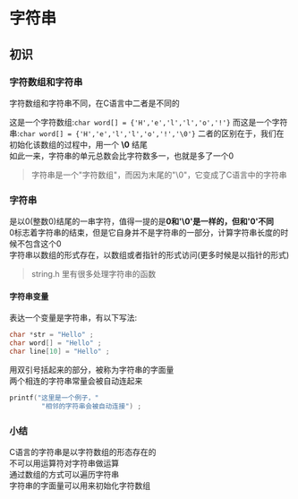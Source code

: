 # 字符串

## 初识

### 字符数组和字符串
字符数组和字符串不同，在C语言中二者是不同的

这是一个字符数组:```char word[] = {'H','e','l','l','o','!'}```
而这是一个字符串:```char word[] = {'H','e','l','l','o','!','\0'}``` 
二者的区别在于，我们在初始化该数组的过程中，用一个 **\0** 结尾  
如此一来，字符串的单元总数会比字符数多一，也就是多了一个0   
> 字符串是一个"字符数组"，而因为末尾的"\0"，它变成了C语言中的字符串 

### 字符串
是以0(整数0)结尾的一串字符，值得一提的是**0和'\0'是一样的，但和'0'不同**   
0标志着字符串的结束，但是它自身并不是字符串的一部分，计算字符串长度的时候不包含这个0    
字符串以数组的形式存在，以数组或者指针的形式访问(更多时候是以指针的形式)    
> string.h 里有很多处理字符串的函数 

#### 字符串变量
表达一个变量是字符串，有以下写法:
```C
char *str = "Hello" ; 
char word[] = "Hello" ; 
char line[10] = "Hello" ; 
```
用双引号括起来的部分，被称为字符串的字面量  
两个相连的字符串常量会被自动连起来  
```C
printf("这里是一个例子，"
        "相邻的字符串会被自动连接") ;
```

### 小结
C语言的字符串是以字符数组的形态存在的   
不可以用运算符对字符串做运算    
通过数组的方式可以遍历字符串    
字符串的字面量可以用来初始化字符数组    
